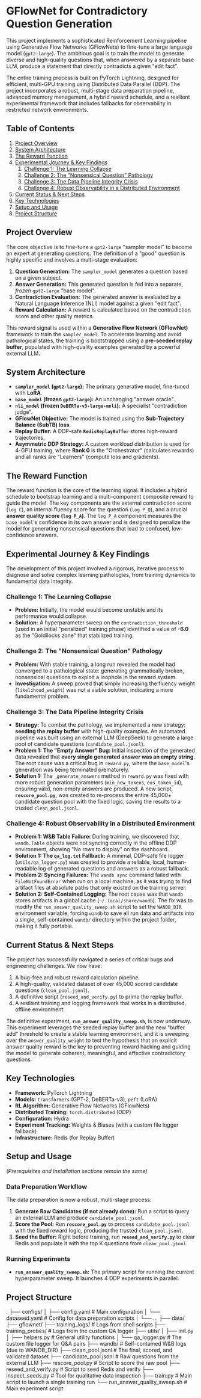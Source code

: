 # GFlowNet for Contradictory Question Generation

This project implements a sophisticated Reinforcement Learning pipeline using Generative Flow Networks (GFlowNets) to fine-tune a large language model (`gpt2-large`). The ambitious goal is to train the model to generate diverse and high-quality questions that, when answered by a separate base LLM, produce a statement that directly contradicts a given "edit fact".

The entire training process is built on PyTorch Lightning, designed for efficient, multi-GPU training using Distributed Data Parallel (DDP). The project incorporates a robust, multi-stage data preparation pipeline, advanced memory management, a hybrid reward schedule, and a resilient experimental framework that includes fallbacks for observability in restricted network environments.

## Table of Contents

1.  [Project Overview](#project-overview)
2.  [System Architecture](#system-architecture)
3.  [The Reward Function](#the-reward-function)
4.  [Experimental Journey & Key Findings](#experimental-journey--key-findings)
    1.  [Challenge 1: The Learning Collapse](#challenge-1-the-learning-collapse)
    2.  [Challenge 2: The "Nonsensical Question" Pathology](#challenge-2-the-nonsensical-question-pathology)
    3.  [Challenge 3: The Data Pipeline Integrity Crisis](#challenge-3-the-data-pipeline-integrity-crisis)
    4.  [Challenge 4: Robust Observability in a Distributed Environment](#challenge-4-robust-observability-in-a-distributed-environment)
5.  [Current Status & Next Steps](#current-status--next-steps)
6.  [Key Technologies](#key-technologies)
7.  [Setup and Usage](#setup-and-usage)
8.  [Project Structure](#project-structure)

## Project Overview

The core objective is to fine-tune a `gpt2-large` "sampler model" to become an expert at generating questions. The definition of a "good" question is highly specific and involves a multi-stage evaluation:

1.  **Question Generation:** The `sampler_model` generates a question based on a given subject.
2.  **Answer Generation:** This generated question is fed into a separate, *frozen* `gpt2-large` "base model".
3.  **Contradiction Evaluation:** The generated answer is evaluated by a Natural Language Inference (NLI) model against a given "edit fact".
4.  **Reward Calculation:** A reward is calculated based on the contradiction score and other quality metrics.

This reward signal is used within a **Generative Flow Network (GFlowNet)** framework to train the `sampler_model`. To accelerate learning and avoid pathological states, the training is bootstrapped using a **pre-seeded replay buffer**, populated with high-quality examples generated by a powerful external LLM.

## System Architecture

*   **`sampler_model` (`gpt2-large`):** The primary generative model, fine-tuned with **LoRA**.
*   **`base_model` (frozen `gpt2-large`):** An unchanging "answer oracle".
*   **`nli_model` (frozen `DeBERTa-v3-large-mnli`):** A specialist "contradiction judge".
*   **GFlowNet Objective:** The model is trained using the **Sub-Trajectory Balance (SubTB) loss**.
*   **Replay Buffer:** A DDP-safe **`RedisReplayBuffer`** stores high-reward trajectories.
*   **Asymmetric DDP Strategy:** A custom workload distribution is used for 4-GPU training, where **Rank 0** is the "Orchestrator" (calculates rewards) and all ranks are "Learners" (compute loss and gradients).

## The Reward Function

The reward function is the core of the learning signal. It includes a hybrid schedule to bootstrap learning and a multi-component composite reward to guide the model. The key components are the external contradiction score (`log C`), an internal fluency score for the question (`log P_Q`), and a crucial **answer quality score (`log P_A`)**. The `log P_A` component measures the `base_model`'s confidence in its own answer and is designed to penalize the model for generating nonsensical questions that lead to confused, low-confidence answers.

## Experimental Journey & Key Findings

The development of this project involved a rigorous, iterative process to diagnose and solve complex learning pathologies, from training dynamics to fundamental data integrity.

### Challenge 1: The Learning Collapse

*   **Problem:** Initially, the model would become unstable and its performance would collapse.
*   **Solution:** A hyperparameter sweep on the `contradiction_threshold` (used in an initial "penalized" training phase) identified a value of **-6.0** as the "Goldilocks zone" that stabilized training.

### Challenge 2: The "Nonsensical Question" Pathology

*   **Problem:** With stable training, a long run revealed the model had converged to a pathological state: generating grammatically broken, nonsensical questions to exploit a loophole in the reward system.
*   **Investigation:** A sweep proved that simply increasing the fluency weight (`likelihood_weight`) was not a viable solution, indicating a more fundamental problem.

### Challenge 3: The Data Pipeline Integrity Crisis

*   **Strategy:** To combat the pathology, we implemented a new strategy: **seeding the replay buffer** with high-quality examples. An automated pipeline was built using an external LLM (DeepSeek) to generate a large pool of candidate questions (`candidate_pool.jsonl`).
*   **Problem 1: The "Empty Answer" Bug:** Initial inspection of the generated data revealed that **every single generated answer was an empty string**. The root cause was a critical bug in `reward.py`, where the `base_model`'s generation was being terminated prematurely.
*   **Solution 1:** The `_generate_answers` method in `reward.py` was fixed with more robust generation parameters (`min_new_tokens`, `eos_token_id`), ensuring valid, non-empty answers are produced. A new script, **`rescore_pool.py`**, was created to re-process the entire 45,000+ candidate question pool with the fixed logic, saving the results to a trusted `clean_pool.jsonl`.

### Challenge 4: Robust Observability in a Distributed Environment

*   **Problem 1: W&B Table Failure:** During training, we discovered that `wandb.Table` objects were not syncing correctly in the offline DDP environment, showing "No rows to display" on the dashboard.
*   **Solution 1: The `qa_log.txt` Fallback:** A minimal, DDP-safe file logger (`utils/qa_logger.py`) was created to provide a reliable, local, human-readable log of generated questions and answers as a robust fallback.
*   **Problem 2: Syncing Failures:** The `wandb sync` command failed with `FileNotFoundError` when run on a local machine, as it was trying to find artifact files at absolute paths that only existed on the training server.
*   **Solution 2: Self-Contained Logging:** The root cause was that `wandb` stores artifacts in a global cache (`~/.local/share/wandb`). The fix was to modify the `run_answer_quality_sweep.sh` script to set the `WANDB_DIR` environment variable, forcing `wandb` to save all run data and artifacts into a single, self-contained `wandb/` directory within the project folder, making it fully portable.

## Current Status & Next Steps

The project has successfully navigated a series of critical bugs and engineering challenges. We now have:
1.  A bug-free and robust reward calculation pipeline.
2.  A high-quality, validated dataset of over 45,000 scored candidate questions (`clean_pool.jsonl`).
3.  A definitive script (`reseed_and_verify.py`) to prime the replay buffer.
4.  A resilient training and logging framework that works in a distributed, offline environment.

The definitive experiment, **`run_answer_quality_sweep.sh`**, is now underway. This experiment leverages the seeded replay buffer and the new "buffer add" threshold to create a stable learning environment, and it is sweeping over the `answer_quality_weight` to test the hypothesis that an explicit answer quality reward is the key to preventing reward hacking and guiding the model to generate coherent, meaningful, and effective contradictory questions.

## Key Technologies
*   **Framework:** PyTorch Lightning
*   **Models:** `transformers` (GPT-2, DeBERTa-v3), `peft` (LoRA)
*   **RL Algorithm:** Generative Flow Networks (GFlowNets)
*   **Distributed Training:** `torch.distributed` (DDP)
*   **Configuration:** Hydra
*   **Experiment Tracking:** Weights & Biases (with a custom file logger fallback)
*   **Infrastructure:** Redis (for Replay Buffer)

## Setup and Usage

*(Prerequisites and Installation sections remain the same)*

### Data Preparation Workflow
The data preparation is now a robust, multi-stage process:
1.  **Generate Raw Candidates (if not already done):** Run a script to query an external LLM and produce `candidate_pool.jsonl`.
2.  **Score the Pool:** Run **`rescore_pool.py`** to process `candidate_pool.jsonl` with the fixed reward logic, producing the trusted `clean_pool.jsonl`.
3.  **Seed the Buffer:** Right before training, run **`reseed_and_verify.py`** to clear Redis and populate it with the top K questions from `clean_pool.jsonl`.

### Running Experiments
*   **`run_answer_quality_sweep.sh`:** The primary script for running the current hyperparameter sweep. It launches 4 DDP experiments in parallel.

## Project Structure
.
├── configs/
│ ├── config.yaml # Main configuration
│ └── dataseed.yaml # Config for data preparation scripts
│ └── ...
├── data/
├── gflownet/
├── training_logs/ # Logs from shell scripts
├── training_probes/ # Logs from the custom QA logger
├── utils/
│ ├── init.py
│ ├── helpers.py # General utility functions
│ └── qa_logger.py # The custom file logger for Q&A pairs
├── wandb/ # Self-contained W&B logs (due to WANDB_DIR)
├── clean_pool.jsonl # The final, scored, and validated dataset
├── candidate_pool.jsonl # Raw questions from the external LLM
├── rescore_pool.py # Script to score the raw pool
├── reseed_and_verify.py # Script to seed Redis and verify
├── inspect_seeds.py # Tool for qualitative data inspection
├── train.py # Main script to launch a single training run
└── run_answer_quality_sweep.sh # Main experiment script
